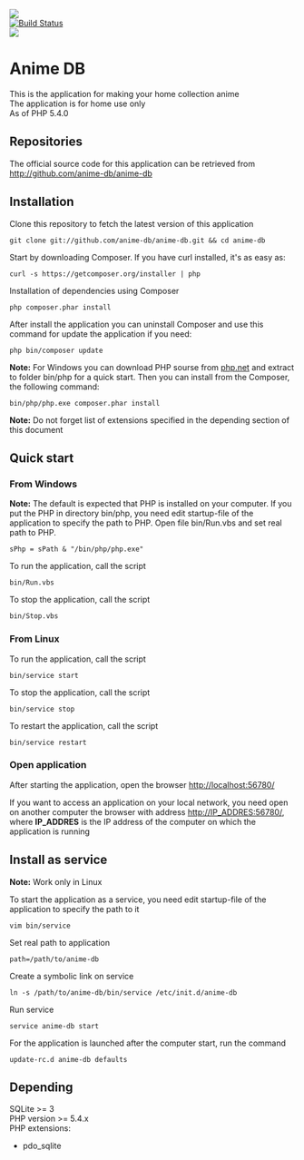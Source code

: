 <img src="http://anime-db.org/images/logo.jpg" /><br />
[![Build Status](https://travis-ci.org/anime-db/anime-db.png)](https://travis-ci.org/anime-db/anime-db)<br />
<img src="http://www.php.net/images/logos/php5-power-micro.png" />

# Anime DB #

This is the application for making your home collection anime<br />
The application is for home use only<br />
As of PHP 5.4.0

## Repositories ##

The official source code for this application can be retrieved from<br />
<http://github.com/anime-db/anime-db>

## Installation ##

Clone this repository to fetch the latest version of this application

    git clone git://github.com/anime-db/anime-db.git && cd anime-db

Start by downloading Composer. If you have curl installed, it's as easy as:

    curl -s https://getcomposer.org/installer | php

Installation of dependencies using Composer

    php composer.phar install

After install the application you can uninstall Composer and use this command for update the application if you need:

    php bin/composer update

**Note:** For Windows you can download PHP sourse from [php.net](http://windows.php.net/downloads/releases/php-5.4.21-Win32-VC9-x86.zip)
and extract to folder bin/php for a quick start. Then you can install from the Composer, the following command:

    bin/php/php.exe composer.phar install

**Note:** Do not forget list of extensions specified in the depending section of this document

## Quick start ##

### From Windows ###

**Note:** The default is expected that PHP is installed on your computer.
If you put the PHP in directory bin/php, you need edit startup-file of the application to specify the path to PHP.
Open file bin/Run.vbs and set real path to PHP.

    sPhp = sPath & "/bin/php/php.exe"

To run the application, call the script

    bin/Run.vbs

To stop the application, call the script

    bin/Stop.vbs

### From Linux ###

To run the application, call the script

    bin/service start

To stop the application, call the script

    bin/service stop

To restart the application, call the script

    bin/service restart

### Open application ###

After starting the application, open the browser <http://localhost:56780/>

If you want to access an application on your local network, you need open on another computer the browser with address <http://IP_ADDRES:56780/>,
where **IP_ADDRES** is the IP address of the computer on which the application is running

## Install as service ##

**Note:** Work only in Linux

To start the application as a service, you need edit startup-file of the application to specify the path to it

    vim bin/service

Set real path to application

    path=/path/to/anime-db

Create a symbolic link on service

    ln -s /path/to/anime-db/bin/service /etc/init.d/anime-db

Run service

    service anime-db start

For the application is launched after the computer start, run the command

    update-rc.d anime-db defaults

## Depending ##

SQLite >= 3 <br />
PHP version >= 5.4.x<br />
PHP extensions:
* pdo_sqlite
